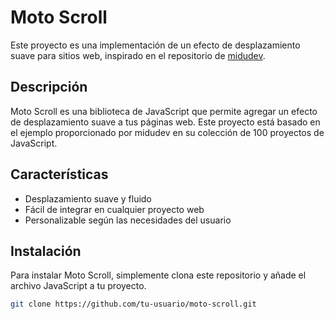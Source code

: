 # Moto Scroll

Este proyecto es una implementación de un efecto de desplazamiento suave para sitios web, inspirado en el repositorio de [midudev](https://github.com/midudev/javascript-100-proyectos/tree/main/12-moto-scroll).

## Descripción

Moto Scroll es una biblioteca de JavaScript que permite agregar un efecto de desplazamiento suave a tus páginas web. Este proyecto está basado en el ejemplo proporcionado por midudev en su colección de 100 proyectos de JavaScript.

## Características

- Desplazamiento suave y fluido
- Fácil de integrar en cualquier proyecto web
- Personalizable según las necesidades del usuario

## Instalación

Para instalar Moto Scroll, simplemente clona este repositorio y añade el archivo JavaScript a tu proyecto.

```bash
git clone https://github.com/tu-usuario/moto-scroll.git
```
